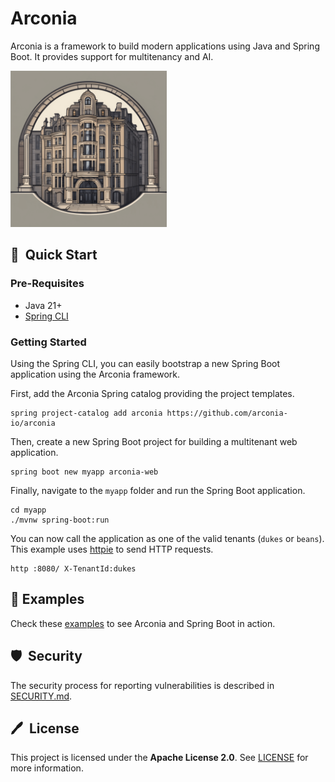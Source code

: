 # Arconia

Arconia is a framework to build modern applications using Java and Spring Boot.
It provides support for multitenancy and AI.

<img src="arconia-logo.png" alt="The Arconia logo" height="250px" />

## 🚀&nbsp; Quick Start

### Pre-Requisites

* Java 21+
* [Spring CLI](https://docs.spring.io/spring-cli/reference/installation.html)

### Getting Started

Using the Spring CLI, you can easily bootstrap a new Spring Boot application using the Arconia framework.

First, add the Arconia Spring catalog providing the project templates.

```shell
spring project-catalog add arconia https://github.com/arconia-io/arconia
```

Then, create a new Spring Boot project for building a multitenant web application.

```shell
spring boot new myapp arconia-web
```

Finally, navigate to the `myapp` folder and run the Spring Boot application.

```shell
cd myapp
./mvnw spring-boot:run
```

You can now call the application as one of the valid tenants (`dukes` or `beans`).
This example uses [httpie](https://httpie.io) to send HTTP requests.

```shell
http :8080/ X-TenantId:dukes
```

## 🌟 Examples

Check these [examples](https://github.com/arconia-io/arconia-samples) to see Arconia and Spring Boot in action.

## 🛡️&nbsp; Security

The security process for reporting vulnerabilities is described in [SECURITY.md](SECURITY.md).

## 🖊️&nbsp; License

This project is licensed under the **Apache License 2.0**. See [LICENSE](LICENSE) for more information.
